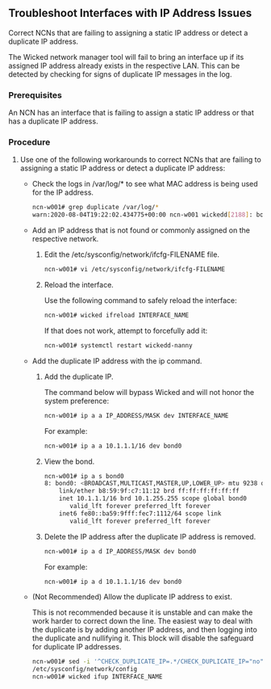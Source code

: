 ## Troubleshoot Interfaces with IP Address Issues

Correct NCNs that are failing to assigning a static IP address or detect a duplicate IP address.

The Wicked network manager tool will fail to bring an interface up if its assigned IP address already exists in the respective LAN. This can be detected by checking for signs of duplicate IP messages in the log.

### Prerequisites

An NCN has an interface that is failing to assign a static IP address or that has a duplicate IP address.

### Procedure

1.  Use one of the following workarounds to correct NCNs that are failing to assigning a static IP address or detect a duplicate IP address:

    -   Check the logs in /var/log/\* to see what MAC address is being used for the IP address.

        ```bash
        ncn-w001# grep duplicate /var/log/*
        warn:2020-08-04T19:22:02.434775+00:00 ncn-w001 wickedd[2188]: bond0: IPv4 duplicate address 10.1.1.1 detected (in use by 00:30:48:bb:e8:d2)!
        ```

    -   Add an IP address that is not found or commonly assigned on the respective network.
        1.  Edit the /etc/sysconfig/network/ifcfg-FILENAME file.

            ```bash
            ncn-w001# vi /etc/sysconfig/network/ifcfg-FILENAME
            ```

        2.  Reload the interface.

            Use the following command to safely reload the interface:

            ```bash
            ncn-w001# wicked ifreload INTERFACE_NAME
            ```

            If that does not work, attempt to forcefully add it:

            ```bash
            ncn-w001# systemctl restart wickedd-nanny
            ```

    -   Add the duplicate IP address with the ip command.
        1.  Add the duplicate IP.

            The command below will bypass Wicked and will not honor the system preference:

            ```bash
            ncn-w001# ip a a IP_ADDRESS/MASK dev INTERFACE_NAME
            ```

            For example:

            ```bash
            ncn-w001# ip a a 10.1.1.1/16 dev bond0
            ```

        2.  View the bond.

            ```bash
            ncn-w001# ip a s bond0
            8: bond0: <BROADCAST,MULTICAST,MASTER,UP,LOWER_UP> mtu 9238 qdisc noqueue state UP group default qlen 1000
                link/ether b8:59:9f:c7:11:12 brd ff:ff:ff:ff:ff:ff
                inet 10.1.1.1/16 brd 10.1.255.255 scope global bond0
                   valid_lft forever preferred_lft forever
                inet6 fe80::ba59:9fff:fec7:1112/64 scope link
                   valid_lft forever preferred_lft forever
            ```

        3.  Delete the IP address after the duplicate IP address is removed.

            ```bash
            ncn-w001# ip a d IP_ADDRESS/MASK dev bond0
            ```

            For example:

            ```bash
            ncn-w001# ip a d 10.1.1.1/16 dev bond0
            ```

    -   \(Not Recommended\) Allow the duplicate IP address to exist.

        This is not recommended because it is unstable and can make the work harder to correct down the line. The easiest way to deal with the duplicate is by adding another IP address, and then logging into the duplicate and nullifying it. This block will disable the safeguard for duplicate IP addresses.

        ```bash
        ncn-w001# sed -i '^CHECK_DUPLICATE_IP=.*/CHECK_DUPLICATE_IP="no"/' \
        /etc/sysconfig/network/config
        ncn-w001# wicked ifup INTERFACE_NAME
        ```



